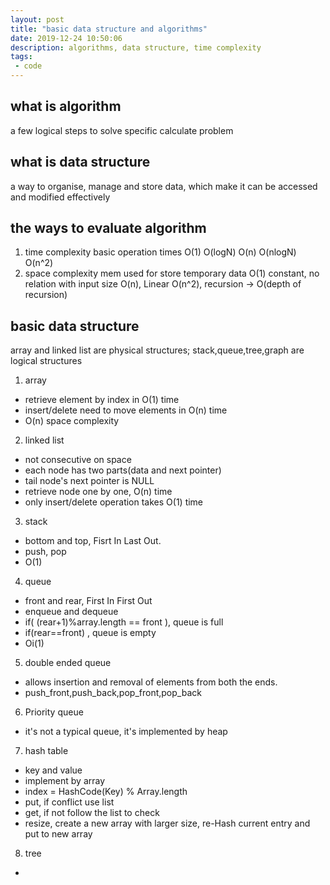 ```yaml
---
layout: post
title: "basic data structure and algorithms"
date: 2019-12-24 10:50:06
description: algorithms, data structure, time complexity
tags: 
 - code
---
```


## what is algorithm
a few logical steps to solve specific calculate problem
## what is data structure
a way to organise, manage and store data, which make it can be accessed and modified effectively
## the ways to evaluate algorithm
1. time complexity
basic operation times
O(1)
O(logN)
O(n)
O(nlogN)
O(n^2)
2. space complexity
mem used for store temporary data
O(1) constant, no relation with input size
O(n), Linear
O(n^2),
recursion -> O(depth of recursion)

## basic data structure
array and linked list are physical structures; stack,queue,tree,graph are logical structures
1. array
- retrieve element by index in O(1) time
- insert/delete need to move elements in O(n) time
- O(n) space complexity
2. linked list
- not consecutive on space
- each node has two parts(data and next pointer)
- tail node's next pointer is NULL
- retrieve node one by one, O(n) time
- only insert/delete operation takes O(1) time
3. stack
- bottom and top, Fisrt In Last Out.
- push, pop
- O(1)
4. queue
- front and rear, First In First Out
- enqueue and dequeue
- if( (rear+1)%array.length == front ), queue is full
- if(rear==front) , queue is empty
- Oi(1)
5. double ended queue
- allows insertion and removal of elements from both the ends.
- push_front,push_back,pop_front,pop_back
6. Priority queue
- it's not a typical queue, it's implemented by heap
7. hash table
- key and value
- implement by array
- index = HashCode(Key) % Array.length
- put, if conflict use list
- get, if not follow the list to check 
- resize, create a new array with larger size, re-Hash current entry and put to new array
8. tree
- 

